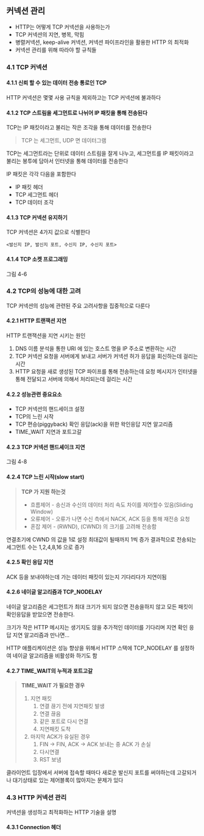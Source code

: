 ## 커넥션 관리

- HTTP는 어떻게 TCP 커넥션을 사용하는가
- TCP 커넥션의 지연, 병목, 막힘
- 병렬커넥션, keep-alive 커넥션, 커넥션 파이프라인을 활용한 HTTP 의 최적화
- 커넥션 관리를 위해 따라야 할 규칙들

### 4.1 TCP 커넥션

#### 4.1.1 신뢰 할 수 있는 데이터 전송 통로인 TCP

HTTP 커넥션은 몇몇 사용 규칙을 제외하고는 TCP 커넥션에 불과하다

#### 4.1.2 TCP 스트림을 세그먼트로 나뉘어 IP 패킷을 통해 전송된다

TCP는 IP 패킷이라고 불리는 작은 조각을 통해 데이터를 전송한다

> TCP 는 세그먼트, UDP 면 데이터그램

TCP는 세그먼트라는 단위로 데이터 스트림을 잘게 나누고, 세그먼트를 IP 패킷이라고 불리는 봉투에 담아서 인터넷을 통해 데이터를 전송한다

IP 패킷은 각각 다음을 포함한다

- IP 패킷 헤더
- TCP 세그먼트 헤더
- TCP 데이터 조각

#### 4.1.3 TCP 커넥션 유지하기

TCP 커넥션은 4가지 값으로 식별한다

```
<발신지 IP, 발신지 포트, 수신지 IP, 수신지 포트>
```

#### 4.1.4 TCP 소켓 프로그래밍

그림 4-6

### 4.2 TCP의 성능에 대한 고려

TCP 커넥션의 성능에 관련된 주요 고려사항을 집중적으로 다룬다

#### 4.2.1 HTTP 트랜잭션 지연

HTTP 트랜잭션을 지연 시키는 원인 

1. DNS 이름 분석을 통한 URI 에 있는 호스트 명을 IP 주소로 변환하는 시간
2. TCP 커넥션 요청을 서버에게 보내고 서버가 커넥션 허가 응답을 회신하는데 걸리는 시간
3. HTTP 요청을 새로 생성된 TCP 파이프를 통해 전송하는데 요청 메시지가 인터넷을 통해 전달되고 서버에 의해서 처리되는데 걸리는 시간

#### 4.2.2 성능관련 중요요소

- TCP 커넥션의 핸드세이크 설정
- TCP의 느린 시작
- TCP 편승(piggyback) 확인 응답(ack)을 위한 왁인응답 지연 알고리즘
- TIME_WAIT 지연과 포트고갈

#### 4.2.3 TCP 커넥션 핸드셰이크 지연

그림 4-8

#### 4.2.4 TCP 느린 시작(slow start)

> **TCP 가 지원 하는것**
>
> - 흐름제어 - 송신과 수신의 데이터 처리 속도 차이를 제어할수 있음(Sliding Window)
> - 오류제어 - 오류가 나면 수신 측에서 NACK, ACK 등을 통해 재전송 요청
> - 혼잡 제어  - (RWND), (CWND) 의 크기를 고려해 전송함

연결초기에 CWND 의 값을 1로 설정 최대값이 될때까지 1씩 증가 결과적으로 전송되는 세그먼트 수는 1,2,4,8,16 으로 증가

#### 4.2.5 확인 응답 지연

ACK 등을 보내야하는데 가는 데이터 패킷이 있는지 기다리다가 지연이됨

#### 4.2.6 네이글 알고리즘과 TCP_NODELAY

네이글 알고리즘은 세그먼트가 최대 크기가 되지 않으면 전송을하지 않고 모든 패킷이 확인응답을 받았으면 전송한다.

크기가 작은 HTTP 메시지는 생기지도 않을 추가적인 데이터를 기다리며 지연 확인 응답 지연 알고리즘과 만나면...

HTTP 애플리케이션은 성능 향상을 위해서  HTTP 스택에 TCP_NODELAY 를 설정하여 네이글 알고리즘을 비활성화 하기도 함

#### 4.2.7 TIME_WAIT의 누적과 포트고갈

> **TIME_WAIT 가 필요한 경우**
>
> 1. 지연 패킷
>    1. 연결 끊기 전에 지연패킷 발생
>    2. 연결 끊음
>    3. 같은 포트로 다시 연결
>    4. 지연패킷 도착
> 2. 마지막 ACK가 유실된 경우
>    1. FIN -> FIN, ACK -> ACK 보내는 중 ACK 가 손실
>    2. 다시연결 
>    3. RST 보냄

클라이언트 입장에서 서버에 접속할 때마다 새로운 발신지 포트를 써야하는데 고갈되거나 대기상태로 있는 제어블록이 많아지는 문제가 있다

### 4.3 HTTP 커넥션 관리

커넥션을 생성하고 최적화하는 HTTP 기술을 설명

#### 4.3.1 Connection 헤더